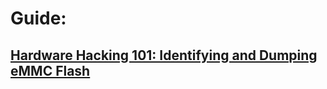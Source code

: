# Guide:
## [Hardware Hacking 101: Identifying and Dumping eMMC Flash](https://riverloopsecurity.com/blog/2020/03/hw-101-emmc/)
